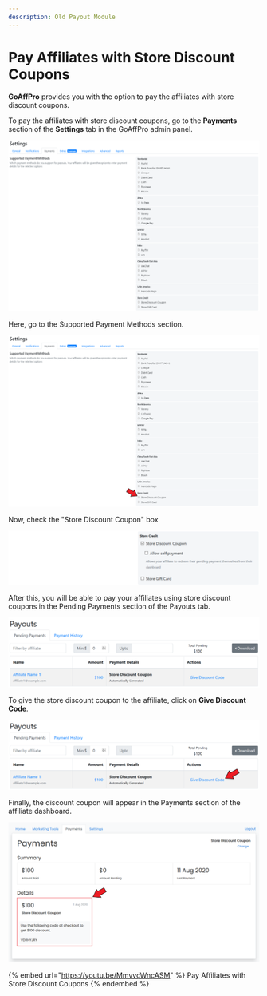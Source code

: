```yaml
---
description: Old Payout Module
---
```


# Pay Affiliates with Store Discount Coupons

**GoAffPro** provides you with the option to pay the affiliates with store discount coupons.

To pay the affiliates with store discount coupons, go to the **Payments** section of the **Settings** tab in the GoAffPro admin panel.

![Settings > Payments](<../../.gitbook/assets/image (1043).png>)

Here, go to the Supported Payment Methods section.

![Supported Payment Methods](<../../.gitbook/assets/Annotation 2020-08-11 213811.png>)

Now, check the "Store Discount Coupon" box

![Check the "Store Discount Coupon" box](<../../.gitbook/assets/image (2961).png>)

After this, you will be able to pay your affiliates using store discount coupons in the Pending Payments section of the Payouts tab.

![Pay affiliates using store discount coupons](<../../.gitbook/assets/image (2947).png>)

To give the store discount coupon to the affiliate, click on **Give Discount Code**.

![Click on Give Discount Code](<../../.gitbook/assets/Annotation 2020-08-11 222521.png>)

Finally, the discount coupon will appear in the Payments section of the affiliate dashboard.

![](<../../.gitbook/assets/Annotation 2020-08-11 222747.png>)

{% embed url="https://youtu.be/MmvvcWncASM" %}
Pay Affiliates with Store Discount Coupons
{% endembed %}
